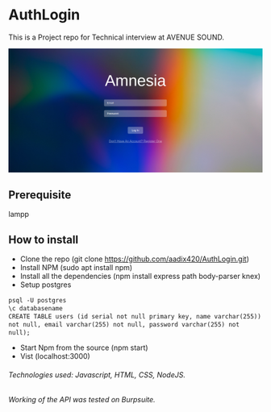 # AuthLogin
This is a Project repo for Technical interview at AVENUE SOUND.

![Banner](https://raw.githubusercontent.com/aadix420/AuthLogin/main/public/img/ss.png)

## Prerequisite
lampp

## How to install
- Clone the repo (git clone https://github.com/aadix420/AuthLogin.git)
- Install NPM (sudo apt install npm)
- Install all the dependencies (npm install express path body-parser knex)
- Setup postgres
```
psql -U postgres
\c databasename
CREATE TABLE users (id serial not null primary key, name varchar(255)) not null, email varchar(255) not null, password varchar(255) not null);
```
- Start Npm from the source (npm start)
- Vist (localhost:3000)

###### Technologies used: Javascript, HTML, CSS, NodeJS.
###### Working of the API was tested on Burpsuite.
